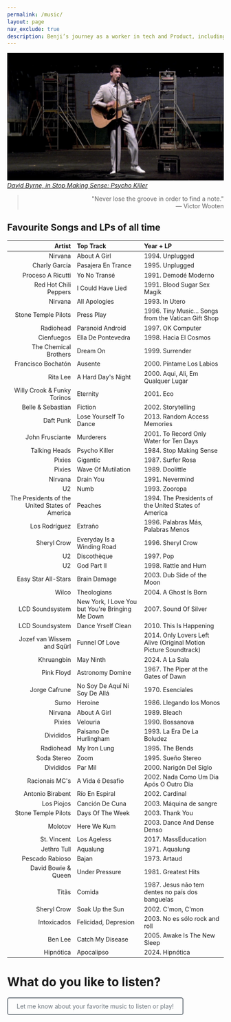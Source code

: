 ```yaml
---
permalink: /music/
layout: page
nav_exclude: true
description: Benji’s journey as a worker in tech and Product, including career goals, interests, networking, small blogging, playing bass and music with his band Sinapsys, and book recommendations. Includes Benji’s profile as a Sociologist, Anthropologist, Ethnographer, urban researcher, and general interest in UX, data, culture and strategy. Also likes NSA, for Never Search Alone method, book and community, as well as now pages. This site is all about sharing my interests and connecting with others. I´m into tech, product, user experience, wellness, social impact and media publishing, music and books. I´m also interested in crypto, urbanism, ethnography, art, and vermicomposting. What are you into?
---
```


<!-- Google tag (gtag.js) -->
<script async src="https://www.googletagmanager.com/gtag/js?id=G-7Z9R6XC60Z"></script>
<script>
  window.dataLayer = window.dataLayer || [];
  function gtag(){dataLayer.push(arguments);}
  gtag('js', new Date());

  gtag('config', 'G-7Z9R6XC60Z');
</script>

[![David Byrne, in Stop Making Sense: Psycho Killer](/assets/images/DavidByrne.png)](https://youtu.be/wke3tdWrd3k?t=15)
*[David Byrne, in Stop Making Sense: Psycho Killer](https://youtu.be/wke3tdWrd3k?t=15)*


> <div style="text-align: right;">
> "Never lose the groove in order to find a note." 
>   <br/>
> — Victor Wooten   
> </div>

## Favourite Songs and LPs of all time

<!--
| Year | LP | Band | Hot Track | LP Personal Relevance |
| :--- | :-: | :-: | :-------: | --------------------: |
| 1994 | Unplugged | Nirvana | About A Girl | 1. Essential |
| 1995 | Unplugged | Charly García | Pasajera En Trance | 1. Essential |
| 1991 | Demodé Moderno | Proceso A Ricutti | Yo No Transé | 2. Very High |
| 1991 | Blood Sugar Sex Magik | Red Hot Chili Peppers | I Could Have Lied | 2. Very High |
| 1993 | In Utero | Nirvana | All Apologies | 2. Very High |
| 1996 | Tiny Music... Songs from the Vatican Gift Shop | Stone Temple Pilots | Press Play | 2. Very High |
| 1997 | OK Computer  | Radiohead | Paranoid Android | 2. Very High |
| 1998 | Hacia El Cosmos | Cienfuegos | Ella De Pontevedra | 2. Very High |
| 1999 | Surrender | The Chemical Brothers | Dream On | 2. Very High |
| 2000 | Píntame Los Labios | Francisco Bochatón | Ausente | 2. Very High |
| 2000 | Aqui,  Ali,  Em Qualquer Lugar | Rita Lee | A Hard Day's Night | 2. Very High |
| 2001 | Eco | Willy Crook & Funky Torinos | Eternity | 2. Very High |
| 2002 | Storytelling | Belle & Sebastian | Fiction | 2. Very High |
| 2013 | Random Access Memories | Daft Punk | Lose Yourself To Dance | 2. Very High |
| 2001 | To Record Only Water for Ten Days  | John Frusciante | Murderers | 2. Very High |
| 1984 | Stop Making Sense | Talking Heads | Psycho Killer | 3. High |
| 1987 | Surfer Rosa | Pixies | Gigantic | 3. High |
| 1989 | Doolittle | Pixies | Wave Of Mutilation | 3. High |
| 1991 | Nevermind | Nirvana | Drain You | 3. High |
| 1993 | Zooropa | U2 | Numb | 3. High |
| 1994 | The Presidents of the United States of America | The Presidents of the United States of America | Peaches | 3. High |
| 1996 | Palabras Más, Palabras Menos | Los Rodríguez | Extraño | 3. High |
| 1996 | Sheryl Crow | Sheryl Crow | Everyday Is a Winding Road | 3. High |
| 1997 | Pop | U2 | Discothèque | 3. High |
| 1998 | Rattle and Hum | U2 | God Part II | 3. High |
| 2003 | Dub Side of the Moon | Easy Star All-Stars | Brain Damage | 3. High |
| 2004 | A Ghost Is Born | Wilco | Theologians | 3. High |
| 2007 | Sound Of Silver | LCD Soundsystem | New York,  I Love You but You're Bringing Me Down | 3. High |
| 2010 | This Is Happening | LCD Soundsystem | Dance Yrself Clean | 3. High |
| 2014 | Only Lovers Left Alive (Original Motion Picture Soundtrack) | Jozef van Wissem and Sqürl | Funnel Of Love | 3. High |
| 2024 | A La Sala | Khruangbin | May Ninth | 3. High |
| 1967 | The Piper at the Gates of Dawn | Pink Floyd | Astronomy Domine | 4. Medium |
| 1970 | Esenciales | Jorge Cafrune | No Soy De Aquí Ni Soy De Allá | 4. Medium |
| 1986 | Llegando los Monos | Sumo | Heroine | 4. Medium |
| 1989 | Bleach | Nirvana | About A Girl | 4. Medium |
| 1990 | Bossanova | Pixies | Velouria | 4. Medium |
| 1993 | La Era De La Boludez | Divididos | Paisano De Hurlingham | 4. Medium |
| 1995 | The Bends  | Radiohead | My Iron Lung | 4. Medium |
| 1995 | Sueño Stereo | Soda Stereo | Zoom | 4. Medium |
| 2000 | Narigón Del Siglo | Divididos | Par Mil | 4. Medium |
| 2002 | Nada Como Um Dia Após O Outro Dia | Racionais MC's | A Vida é Desafio | 4. Medium |
| 2002 | Cardinal | Antonio Birabent | Río En Espiral | 4. Medium |
| 2003 | Máquina de sangre  | Los Piojos | Canción De Cuna | 4. Medium |
| 2003 | Thank You | Stone Temple Pilots | Days Of The Week | 4. Medium |
| 2003 | Dance And Dense Denso | Molotov | Here We Kum | 4. Medium |
| 2017 | MassEducation | St. Vincent | Los Ageless | 4. Medium |
| 1971 | Aqualung | Jethro Tull | Aqualung | 4. Medium |
| 1973 | Artaud | Pescado Rabioso | Bajan | 5. Needs more listening |
| 1981 | Greatest Hits | David Bowie & Queen | Under Pressure | 5. Needs more listening |
| 1987 | Jesus não tem dentes no país dos banguelas | Titãs | Comida | 5. Needs more listening |
| 2002 | C'mon,  C'mon | Sheryl Crow | Soak Up the Sun | 5. Needs more listening |
| 2003 | No es sólo rock and roll | Intoxicados | Felicidad,  Depresion | 5. Needs more listening |
| 2005 | Awake Is The New Sleep | Ben Lee | Catch My Disease | 5. Needs more listening |
| 2024 | Hipnótica | Hipnótica | Apocalipso | 5. Needs more listening |
-->



| Artist | Top Track | Year + LP  | 
| -----: | :-------- | :--------- | 
| Nirvana | About A Girl |1994. Unplugged | 
| Charly García | Pasajera En Trance |1995. Unplugged | 
| Proceso A Ricutti | Yo No Transé |1991. Demodé Moderno | 
| Red Hot Chili Peppers | I Could Have Lied |1991. Blood Sugar Sex Magik | 
| Nirvana | All Apologies |1993. In Utero | 
| Stone Temple Pilots | Press Play |1996. Tiny Music... Songs from the Vatican Gift Shop | 
| Radiohead | Paranoid Android |1997. OK Computer  | 
| Cienfuegos | Ella De Pontevedra |1998. Hacia El Cosmos | 
| The Chemical Brothers | Dream On |1999. Surrender | 
| Francisco Bochatón | Ausente |2000. Píntame Los Labios | 
| Rita Lee | A Hard Day's Night |2000. Aqui,  Ali,  Em Qualquer Lugar | 
| Willy Crook & Funky Torinos | Eternity |2001. Eco | 
| Belle & Sebastian | Fiction |2002. Storytelling | 
| Daft Punk | Lose Yourself To Dance |2013. Random Access Memories | 
| John Frusciante | Murderers |2001. To Record Only Water for Ten Days  | 
| Talking Heads | Psycho Killer |1984. Stop Making Sense | 
| Pixies | Gigantic |1987. Surfer Rosa | 
| Pixies | Wave Of Mutilation |1989. Doolittle | 
| Nirvana | Drain You |1991. Nevermind | 
| U2 | Numb |1993. Zooropa | 
| The Presidents of the United States of America | Peaches |1994. The Presidents of the United States of America | 
| Los Rodríguez | Extraño |1996. Palabras Más, Palabras Menos | 
| Sheryl Crow | Everyday Is a Winding Road |1996. Sheryl Crow | 
| U2 | Discothèque |1997. Pop | 
| U2 | God Part II |1998. Rattle and Hum | 
| Easy Star All-Stars | Brain Damage |2003. Dub Side of the Moon | 
| Wilco | Theologians |2004. A Ghost Is Born | 
| LCD Soundsystem | New York,  I Love You but You're Bringing Me Down |2007. Sound Of Silver | 
| LCD Soundsystem | Dance Yrself Clean |2010. This Is Happening | 
| Jozef van Wissem and Sqürl | Funnel Of Love |2014. Only Lovers Left Alive (Original Motion Picture Soundtrack) | 
| Khruangbin | May Ninth |2024. A La Sala | 
| Pink Floyd | Astronomy Domine |1967. The Piper at the Gates of Dawn | 
| Jorge Cafrune | No Soy De Aquí Ni Soy De Allá |1970. Esenciales | 
| Sumo | Heroine |1986. Llegando los Monos | 
| Nirvana | About A Girl |1989. Bleach | 
| Pixies | Velouria |1990. Bossanova | 
| Divididos | Paisano De Hurlingham |1993. La Era De La Boludez | 
| Radiohead | My Iron Lung |1995. The Bends  | 
| Soda Stereo | Zoom |1995. Sueño Stereo | 
| Divididos | Par Mil |2000. Narigón Del Siglo | 
| Racionais MC's | A Vida é Desafio |2002. Nada Como Um Dia Após O Outro Dia | 
| Antonio Birabent | Río En Espiral |2002. Cardinal | 
| Los Piojos | Canción De Cuna |2003. Máquina de sangre  | 
| Stone Temple Pilots | Days Of The Week |2003. Thank You | 
| Molotov | Here We Kum |2003. Dance And Dense Denso | 
| St. Vincent | Los Ageless |2017. MassEducation | 
| Jethro Tull | Aqualung |1971. Aqualung | 
| Pescado Rabioso | Bajan |1973. Artaud | 
| David Bowie & Queen | Under Pressure |1981. Greatest Hits | 
| Titãs | Comida |1987. Jesus não tem dentes no país dos banguelas | 
| Sheryl Crow | Soak Up the Sun |2002. C'mon,  C'mon | 
| Intoxicados | Felicidad,  Depresion |2003. No es sólo rock and roll | 
| Ben Lee | Catch My Disease |2005. Awake Is The New Sleep | 
| Hipnótica | Apocalipso |2024. Hipnótica | 


# What do you like to listen?

<a href="/about/" style="display: inline-block; padding: 10px 20px; border: 2px solid #6c757d; color: #6c757d; text-decoration: none; border-radius: 5px; background-color: transparent;" onmouseover="this.style.backgroundColor='#6c757d'; this.style.color='white';" onmouseout="this.style.backgroundColor='transparent'; this.style.color='#6c757d';">Let me know about your favorite music to listen or play!</a>
